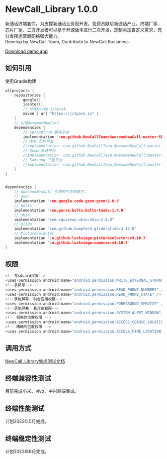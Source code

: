 # NewCall_Library 1.0.0

新通话终端套件，为支撑新通话业务而开发，免费贡献给新通话产业，终端厂家、芯片厂家、三方开发者可以基于开源版本进行二次开发，定制添加自定义需求，充分发挥运营商网络强大能力。  
Develop by NewCall Team, Contribute to NewCall Bussiness.

[Download demo app](http://xxx.com)

## 如何引用
使用Gradle构建

```c
allprojects {
    repositories {
        google()
        jcenter()
        // 添加maven jitpack
        maven { url "https://jitpack.io" }
    }
    // 引用AwesomeNewCall
    dependencies {
        // Spreadtrum 展锐平台
        implementation 'com.github.NewCallTeam:AwesomeNewCall:master-SNAPSHOT:Spreadtrum'
        // Mtk 芯片平台
        //implementation 'com.github.NewCallTeam:AwesomeNewCall:master-SNAPSHOT:Mtk'
        // Qcom 高通平台
        //implementation 'com.github.NewCallTeam:AwesomeNewCall:master-SNAPSHOT:Qcom'
        // Samsung 三星平台
        //implementation 'com.github.NewCallTeam:AwesomeNewCall:master-SNAPSHOT:Samsung'
    }
}


dependencies {
    // AwesomeNewCall 引用的三方依赖包：
    // gson
    implementation 'com.google.code.gson:gson:2.8.6'
    // bolts
    implementation 'com.parse.bolts:bolts-tasks:1.4.0'
    // okio
    implementation "com.squareup.okio:okio:2.8.0"
    // glide
    implementation "com.github.bumptech.glide:glide:4.12.0"
    // PictureSelector 
    implementation 'io.github.lucksiege:pictureselector:v3.10.7'
    implementation 'io.github.lucksiege:camerax:v3.10.7'
}
```  

## 权限

```c
<!--写sdcard权限-->  
<uses-permission android:name="android.permission.WRITE_EXTERNAL_STORAGE" />  
<!--手机号-->  
<uses-permission android:name="android.permission.READ_PHONE_NUMBERS" />  
<uses-permission android:name="android.permission.READ_PHONE_STATE" />  
<!--录制屏幕: 前台应用权限-->  
<uses-permission android:name="android.permission.FOREGROUND_SERVICE" />  
<!--录制屏幕: 悬浮窗权限-->  
<uses-permission android:name="android.permission.SYSTEM_ALERT_WINDOW"/>  
<!-- 粗略的位置权限 -->  
<uses-permission android:name="android.permission.ACCESS_COARSE_LOCATION" />  
<!-- 精确的位置权限 -->  
<uses-permission android:name="android.permission.ACCESS_FINE_LOCATION" />
```  

## 调用方式
[NewCall_Library集成测试文档](http://xxx.com)

## 终端兼容性测试
目前完成小米、vivo、中兴终端集成。

## 终端性能测试
计划2023年5月完成。

## 终端稳定性测试
计划2023年6月完成。